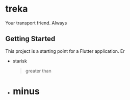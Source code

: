# treka

Your transport friend. Always

## Getting Started

This project is a starting point for a Flutter application.
Er

- starisk
  > greater than

* minus
  ===

